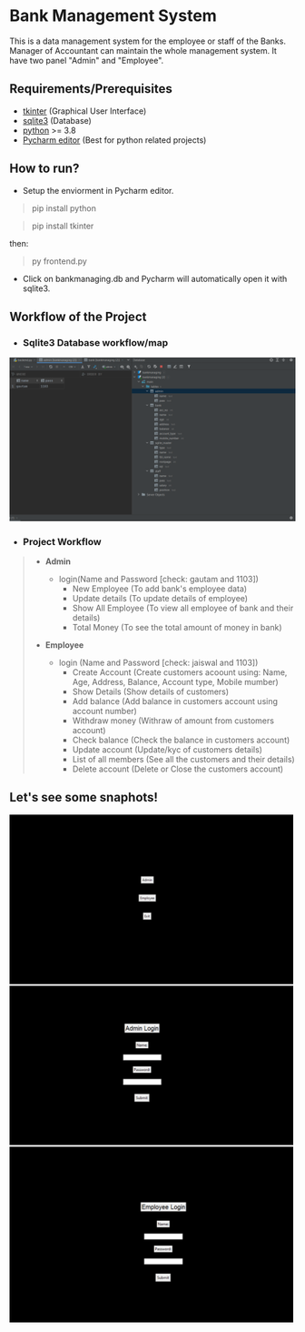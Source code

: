 # Bank Management System
This is a data management system for the employee or staff of the Banks. 
Manager of Accountant can maintain the whole management system. 
It have two panel "Admin" and "Employee".

## 
## Requirements/Prerequisites
- [tkinter](https://docs.python.org/3/library/tkinter.html) (Graphical User Interface)
- [sqlite3](https://www.sqlite.org/download.html) (Database)
- [python](https://www.python.org/downloads/) >= 3.8
- [Pycharm editor](https://www.jetbrains.com/pycharm/download/#section=windows) (Best for python related projects)

## How to run?
- Setup the enviorment in Pycharm editor.
> pip install python

> pip install tkinter

then:
> py frontend.py
- Click on bankmanaging.db and Pycharm will automatically open it with sqlite3.

## Workflow of the Project
- ### Sqlite3 Database workflow/map

<img src="Images/db.PNG" width="600" />

- ### Project Workflow
>
>* **Admin**
>    * login(Name and Password [check: gautam and 1103])
>        * New Employee (To add bank's employee data)
>        * Update details (To update details of employee)
>        * Show All Employee (To view all employee of bank and their details)
>        * Total Money (To see the total amount of money in bank)
>
> 
>* **Employee**
>    * login (Name and Password [check: jaiswal and 1103])
>        * Create Account (Create customers acoount using: Name, Age, Address, Balance, Account type, Mobile mumber)
>        * Show Details (Show details of customers)
>        * Add balance (Add balance in customers account using account number)
>        * Withdraw money (Withraw of amount from customers account)
>        * Check balance (Check the balance in customers account)
>        * Update account (Update/kyc of customers details)
>        * List of all members (See all the customers and their details)
>        * Delete account (Delete or Close the customers account)
>    

## Let's see some snaphots!
<img src="Images/bank.PNG" width="500" /> 
<img src="Images/bank2.PNG" width="500" />
<img src="Images/bank3.PNG" width="500" />
